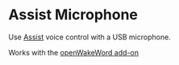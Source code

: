 # Assist Microphone

Use [Assist](https://www.home-assistant.io/voice_control/) voice control with a USB microphone.

Works with the [openWakeWord add-on](https://my.home-assistant.io/redirect/supervisor_addon/?addon=47701997_openwakeword&repository_url=https%3A%2F%2Fgithub.com%2Frhasspy%2Fhassio-addons)
